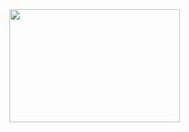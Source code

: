 <img src="https://user-images.githubusercontent.com/70466418/107880575-6459b200-6ee8-11eb-94a6-575ca4bb0335.png" style="width: 300px; height: 200px" />
